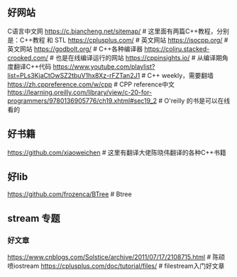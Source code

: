 ## 好网站

C语言中文网
https://c.biancheng.net/sitemap/ # 这里面有两篇C++教程，分别是：C++教程 和 STL
https://cplusplus.com/ # 英文网站
https://isocpp.org/ # 英文网站
https://godbolt.org/ # C++各种编译器
https://coliru.stacked-crooked.com/ # 也是在线编译运行的网站
https://cppinsights.io/ # 从编译期角度翻译C++代码
https://www.youtube.com/playlist?list=PLs3KjaCtOwSZ2tbuV1hx8Xz-rFZTan2J1 # C++ weekly，需要翻墙
https://zh.cppreference.com/w/cpp # CPP reference中文
https://learning.oreilly.com/library/view/c-20-for-programmers/9780136905776/ch19.xhtml#sec19_2 # O'reilly 的书是可以在线看的

## 好书籍

https://github.com/xiaoweichen # 这里有翻译大佬陈晓伟翻译的各种C++书籍

## 好lib

https://github.com/frozenca/BTree # Btree

## stream 专题

### 好文章

https://www.cnblogs.com/Solstice/archive/2011/07/17/2108715.html # 陈硕喷iostream
https://cplusplus.com/doc/tutorial/files/ # filestream入门好文章
